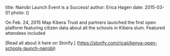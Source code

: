 title: Nairobi Launch Event is a Success!
author: Erica Hagen
date: 2015-03-01
photo: ()


On Feb. 24, 2015 Map Kibera Trust and partners launched the first open platform featuring citizen data about all the schools in Kibera slum. Featured attendees included 

[Read all about it here on Storify.] (https://storify.com/ricaji/kenya-open-schools-launch-nairobi)
